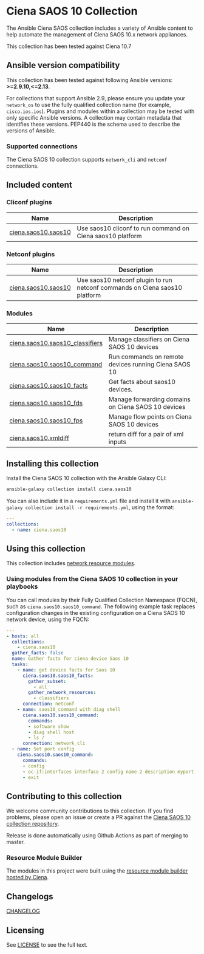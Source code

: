 # Ciena SAOS 10 Collection

The Ansible Ciena SAOS collection includes a variety of Ansible content to help automate the management of Ciena SAOS 10.x network appliances.

This collection has been tested against Ciena 10.7

<!--start requires_ansible-->
## Ansible version compatibility

This collection has been tested against following Ansible versions: **>=2.9.10,<=2.13**.

For collections that support Ansible 2.9, please ensure you update your `network_os` to use the
fully qualified collection name (for example, `cisco.ios.ios`).
Plugins and modules within a collection may be tested with only specific Ansible versions.
A collection may contain metadata that identifies these versions.
PEP440 is the schema used to describe the versions of Ansible.
<!--end requires_ansible-->

### Supported connections

The Ciena SAOS 10 collection supports `network_cli` and `netconf` connections.

## Included content

<!--start collection content-->
### Cliconf plugins
Name | Description
--- | ---
[ciena.saos10.saos10](https://github.com/ciena/ciena.saos10/blob/master/docs/ciena.saos10.saos10_cliconf.rst)|Use saos10 cliconf to run command on Ciena saos10 platform

### Netconf plugins
Name | Description
--- | ---
[ciena.saos10.saos10](https://github.com/ciena/ciena.saos10/blob/master/docs/ciena.saos10.saos10_netconf.rst)|Use saos10 netconf plugin to run netconf commands on Ciena saos10 platform

### Modules
Name | Description
--- | ---
[ciena.saos10.saos10_classifiers](https://github.com/ciena/ciena.saos10/blob/master/docs/ciena.saos10.saos10_classifiers_module.rst)|Manage classifiers on Ciena SAOS 10 devices
[ciena.saos10.saos10_command](https://github.com/ciena/ciena.saos10/blob/master/docs/ciena.saos10.saos10_command_module.rst)|Run commands on remote devices running Ciena SAOS 10
[ciena.saos10.saos10_facts](https://github.com/ciena/ciena.saos10/blob/master/docs/ciena.saos10.saos10_facts_module.rst)|Get facts about saos10 devices.
[ciena.saos10.saos10_fds](https://github.com/ciena/ciena.saos10/blob/master/docs/ciena.saos10.saos10_fds_module.rst)|Manage forwarding domains on Ciena SAOS 10 devices
[ciena.saos10.saos10_fps](https://github.com/ciena/ciena.saos10/blob/master/docs/ciena.saos10.saos10_fps_module.rst)|Manage flow points on Ciena SAOS 10 devices
[ciena.saos10.xmldiff](https://github.com/ciena/ciena.saos10/blob/master/docs/ciena.saos10.xmldiff_module.rst)|return diff for a pair of xml inputs

<!--end collection content-->

## Installing this collection

Install the Ciena SAOS 10 collection with the Ansible Galaxy CLI:

```bash
ansible-galaxy collection install ciena.saos10
```

You can also include it in a `requirements.yml` file and install it with `ansible-galaxy collection install -r requirements.yml`, using the format:

```yaml
---
collections:
  - name: ciena.saos10
```

## Using this collection

This collection includes [network resource modules](https://docs.ansible.com/ansible/latest/network/user_guide/network_resource_modules.html).

### Using modules from the Ciena SAOS 10 collection in your playbooks

You can call modules by their Fully Qualified Collection Namespace (FQCN), such as `ciena.saos10.saos10_command`.
The following example task replaces configuration changes in the existing configuration on a Ciena SAOS 10 network device, using the FQCN:

```yaml
---
- hosts: all
  collections:
    - ciena.saos10
  gather_facts: false
  name: Gather facts for ciena device Saos 10
  tasks:
    - name: get device facts for Saos 10
      ciena.saos10.saos10_facts:
        gather_subset:
          - all
        gather_network_resources:
          - classifiers
      connection: netconf
    - name: saos10_command with diag shell
      ciena.saos10.saos10_command:
        commands:
        - software show
        - diag shell host
        - ls /
      connection: network_cli
  - name: Set port config
    ciena.saos10.saos10_command:
      commands:
      - config
      - oc-if:interfaces interface 2 config name 2 description myport
      - exit
```

## Contributing to this collection

We welcome community contributions to this collection. If you find problems, please open an issue or create a PR against the [Ciena SAOS 10 collection repository](https://github.com/ciena/ciena.saos10).

Release is done automatically using Github Actions as part of merging to master.

### Resource Module Builder

The modules in this project were built using the [resource module builder hosted by Ciena](https://github.com/ciena/resource_module_builder).

## Changelogs

[CHANGELOG](CHANGELOG.md)

## Licensing

See [LICENSE](LICENSE) to see the full text.
